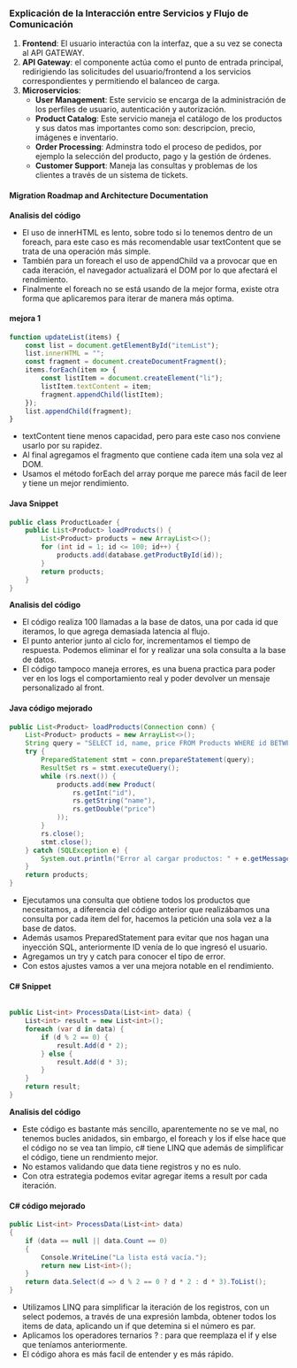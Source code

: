 ### Explicación de la Interacción entre Servicios y Flujo de Comunicación
1. **Frontend**: El usuario interactúa con la interfaz, que a su vez se conecta al API GATEWAY.
2. **API Gateway**: el componente actúa como el punto de entrada principal, redirigiendo las solicitudes del usuario/frontend a los servicios correspondientes y permitiendo el balanceo de carga.
3. **Microservicios**:
    - **User Management**: Este servicio se encarga de la administración de los perfiles de usuario, autenticación y autorización.
    - **Product Catalog**: Este servicio maneja el catálogo de los productos y sus datos mas importantes como son: descripcion, precio, imágenes e inventario.
    - **Order Processing**: Adminstra todo el proceso de pedidos, por ejemplo la selección del producto, pago y la gestión de órdenes.
    - **Customer Support**: Maneja las consultas y problemas de los clientes a través de un sistema de tickets.

#### Migration Roadmap and Architecture Documentation

**Analisis del código**
* El uso de innerHTML es lento, sobre todo si lo tenemos dentro de un foreach, para este caso es más recomendable usar textContent que se trata de una operación más simple.
* También para un foreach el uso de appendChild va a provocar que en cada iteración, el navegador actualizará el DOM por lo que afectará el rendimiento.
* Finalmente el foreach no se está usando de la mejor forma, existe otra forma que aplicaremos para iterar de manera más optima.

#### mejora 1
``` javascript
function updateList(items) {
    const list = document.getElementById("itemList");
    list.innerHTML = "";
    const fragment = document.createDocumentFragment();
    items.forEach(item => {
        const listItem = document.createElement("li");
        listItem.textContent = item;
        fragment.appendChild(listItem);
    });
    list.appendChild(fragment);
}
```

* textContent tiene menos capacidad, pero para este caso nos conviene usarlo por su rapidez.
* Al final agregamos el fragmento que contiene cada item una sola vez al DOM.
* Usamos el método forEach del array porque me parece más facil de leer y tiene un mejor rendimiento.

#### Java Snippet
``` java
public class ProductLoader {
    public List<Product> loadProducts() {
        List<Product> products = new ArrayList<>();
        for (int id = 1; id <= 100; id++) {
            products.add(database.getProductById(id));
        }
        return products;
    }
}
```

**Analisis del código**
* El código realiza 100 llamadas a la base de datos, una por cada id que iteramos, lo que agrega demasiada latencia al flujo.
* El punto anterior junto al ciclo for, incrementamos el tiempo de respuesta. Podemos eliminar el for y realizar una sola consulta a la base de datos.
* El código tampoco maneja errores, es una buena practica para poder ver en los logs el comportamiento real y poder devolver un mensaje personalizado al front.

#### Java código mejorado
``` java
public List<Product> loadProducts(Connection conn) {
    List<Product> products = new ArrayList<>();
    String query = "SELECT id, name, price FROM Products WHERE id BETWEEN 1 AND 100";
    try {
        PreparedStatement stmt = conn.prepareStatement(query);
        ResultSet rs = stmt.executeQuery();
        while (rs.next()) {
            products.add(new Product(
                rs.getInt("id"),
                rs.getString("name"),
                rs.getDouble("price")
            ));
        }
        rs.close();
        stmt.close();
    } catch (SQLException e) {
        System.out.println("Error al cargar productos: " + e.getMessage());
    }
    return products;
}
```

* Ejecutamos una consulta que obtiene todos los productos que necesitamos, a diferencia del código anterior que realizábamos una consulta por cada item del for, hacemos la petición una sola vez a la base de datos.
* Además usamos PreparedStatement para evitar que nos hagan una inyección SQL, anteriormente ID venía de lo que ingresó el usuario.
* Agregamos un try y catch para conocer el tipo de error.
* Con estos ajustes vamos a ver una mejora notable en el rendimiento.


#### C# Snippet

``` csharp

public List<int> ProcessData(List<int> data) {
    List<int> result = new List<int>();
    foreach (var d in data) {
        if (d % 2 == 0) {
            result.Add(d * 2);
        } else {
            result.Add(d * 3);
        }
    }
    return result;
}
```

**Analisis del código**
* Este código es bastante más sencillo, aparentemente no se ve mal, no tenemos bucles anidados, sin embargo, el foreach y los if else hace que el código no se vea tan limpio, c# tiene LINQ que además de simplificar el código, tiene un rendmiento mejor.
* No estamos validando que data tiene registros y no es nulo.
* Con otra estrategia podemos evitar agregar items a result por cada iteración.

#### C# código mejorado

``` csharp
public List<int> ProcessData(List<int> data)
{
    if (data == null || data.Count == 0)
    {
        Console.WriteLine("La lista está vacía.");
        return new List<int>();
    }
    return data.Select(d => d % 2 == 0 ? d * 2 : d * 3).ToList();
}

```

* Utilizamos LINQ para simplificar la iteración de los registros, con un select podemos, a través de una expresión lambda, obtener todos los items de data, aplicando un if que detemina si el número es par.
* Aplicamos los operadores ternarios ? : para que reemplaza el if y else que teníamos anteriormente.
* El código ahora es más facil de entender y es más rápido.